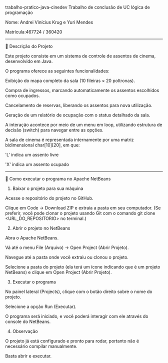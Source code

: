trabalho-pratico-java-cinedev
Trabalho de conclusão de UC lógica de programação

Nome: Andrei Vinícius Krug e Yuri Mendes

Matrícula:467724 / 360420

----------------------------------------------------------------------------------------------------------------------------

📌 Descrição do Projeto

Este projeto consiste em um sistema de controle de assentos de cinema, desenvolvido em Java.

O programa oferece as seguintes funcionalidades:

Exibição do mapa completo da sala (10 fileiras × 20 poltronas).

Compra de ingressos, marcando automaticamente os assentos escolhidos como ocupados.

Cancelamento de reservas, liberando os assentos para nova utilização.

Geração de um relatório de ocupação com o status detalhado da sala.

A interação acontece por meio de um menu em loop, utilizando estrutura de decisão (switch) para navegar entre as opções.

A sala de cinema é representada internamente por uma matriz bidimensional char[10][20], em que:

'L' indica um assento livre

'X' indica um assento ocupado

----------------------------------------------------------------------------------------------------------------------------

🔹 Como executar o programa no Apache NetBeans

1. Baixar o projeto para sua máquina

Acesse o repositório do projeto no GitHub.

Clique em Code → Download ZIP e extraia a pasta em seu computador.
(Se preferir, você pode clonar o projeto usando Git com o comando git clone <URL_DO_REPOSITORIO> no terminal.)

2. Abrir o projeto no NetBeans

Abra o Apache NetBeans.

Vá até o menu File (Arquivo) → Open Project (Abrir Projeto).

Navegue até a pasta onde você extraiu ou clonou o projeto.

Selecione a pasta do projeto (ela terá um ícone indicando que é um projeto NetBeans) e clique em Open Project (Abrir Projeto).

3. Executar o programa

No painel lateral (Projects), clique com o botão direito sobre o nome do projeto.

Selecione a opção Run (Executar).

O programa será iniciado, e você poderá interagir com ele através do console do NetBeans.

4. Observação

O projeto já está configurado e pronto para rodar, portanto não é necessário compilar manualmente.

Basta abrir e executar.
